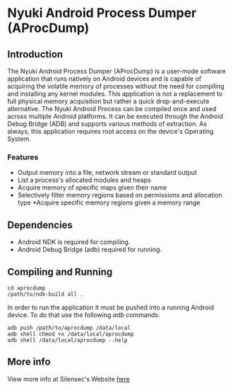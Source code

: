 # Nyuki Android Process Dumper (AProcDump)

## Introduction

The Nyuki Android Process Dumper (AProcDump) is a user-mode software application that runs natively on Android devices and is capable of acquiring the volatile memory of processes without the need for compiling and installing any kernel modules. This application is not a replacement to full physical memory acquisition but rather a quick drop-and-execute alternative. The Nyuki Android Process can be compiled once and used across multiple Android platforms. It can be executed through the Android Debug Bridge (ADB) and supports various methods of extraction. As always, this application requires root access on the device's Operating System.

### Features
* Output memory into a file, network stream or standard output
* List a process's allocated modules and heaps
* Acquire memory of specific maps given their name
* Selectively filter memory regions based on permissions and allocation type
 *Acquire specific memory regions given a memory range


## Dependencies
* Android NDK is required for compiling.
* Android Debug Bridge (adb) required for running.

## Compiling and Running
```
cd aprocdump
/path/to/ndk-build all .
```

In order to run the application it must be pushed into a running Android device.
To do that use the following _adb_ commands: 
```
adb push /path/to/aprocdump /data/local
adb shell chmod +x /data/local/aprocdump
adb shell /data/local/aprocdump --help
```

## More info
View more info at Silensec's Website [here](http://silensec.com/downloads-menu/aprocdump)